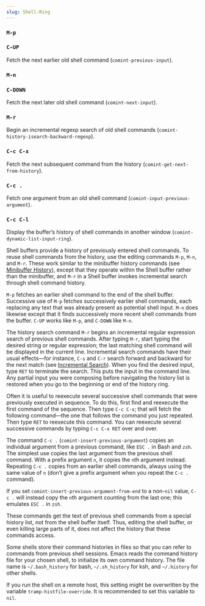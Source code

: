 ```yaml
---
slug: Shell-Ring
---
```


### `M-p`

### `C-UP`

Fetch the next earlier old shell command (`comint-previous-input`).

### `M-n`

### `C-DOWN`

Fetch the next later old shell command (`comint-next-input`).

### `M-r`

Begin an incremental regexp search of old shell commands (`comint-history-isearch-backward-regexp`).

### `C-c C-x`

Fetch the next subsequent command from the history (`comint-get-next-from-history`).

### `C-c .`

Fetch one argument from an old shell command (`comint-input-previous-argument`).

### `C-c C-l`

Display the buffer’s history of shell commands in another window (`comint-dynamic-list-input-ring`).

Shell buffers provide a history of previously entered shell commands. To reuse shell commands from the history, use the editing commands `M-p`, `M-n`, and `M-r`. These work similar to the minibuffer history commands (see [Minibuffer History](/docs/emacs/Minibuffer-History)), except that they operate within the Shell buffer rather than the minibuffer, and `M-r` in a Shell buffer invokes incremental search through shell command history.

`M-p` fetches an earlier shell command to the end of the shell buffer. Successive use of `M-p` fetches successively earlier shell commands, each replacing any text that was already present as potential shell input. `M-n` does likewise except that it finds successively more recent shell commands from the buffer. `C-UP` works like `M-p`, and `C-DOWN` like `M-n`.

The history search command `M-r` begins an incremental regular expression search of previous shell commands. After typing `M-r`, start typing the desired string or regular expression; the last matching shell command will be displayed in the current line. Incremental search commands have their usual effects—for instance, `C-s` and `C-r` search forward and backward for the next match (see [Incremental Search](/docs/emacs/Incremental-Search)). When you find the desired input, type `RET` to terminate the search. This puts the input in the command line. Any partial input you were composing before navigating the history list is restored when you go to the beginning or end of the history ring.

Often it is useful to reexecute several successive shell commands that were previously executed in sequence. To do this, first find and reexecute the first command of the sequence. Then type `C-c C-x`; that will fetch the following command—the one that follows the command you just repeated. Then type `RET` to reexecute this command. You can reexecute several successive commands by typing `C-c C-x RET` over and over.

The command `C-c .` (`comint-insert-previous-argument`) copies an individual argument from a previous command, like `ESC .` in Bash and `zsh`. The simplest use copies the last argument from the previous shell command. With a prefix argument `n`, it copies the `n`th argument instead. Repeating `C-c .` copies from an earlier shell commands, always using the same value of `n` (don’t give a prefix argument when you repeat the `C-c .` command).

If you set `comint-insert-previous-argument-from-end` to a non-`nil` value, `C-c .` will instead copy the `n`th argument counting from the last one; this emulates `ESC .` in `zsh`.

These commands get the text of previous shell commands from a special history list, not from the shell buffer itself. Thus, editing the shell buffer, or even killing large parts of it, does not affect the history that these commands access.

Some shells store their command histories in files so that you can refer to commands from previous shell sessions. Emacs reads the command history file for your chosen shell, to initialize its own command history. The file name is `~/.bash_history` for bash, `~/.sh_history` for ksh, and `~/.history` for other shells.

If you run the shell on a remote host, this setting might be overwritten by the variable `tramp-histfile-override`. It is recommended to set this variable to `nil`.
